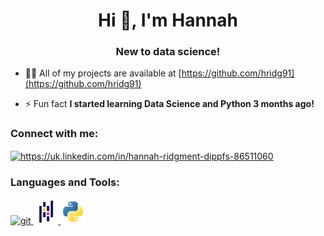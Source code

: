 <h1 align="center">Hi 👋, I'm Hannah</h1>
<h3 align="center">New to data science!</h3>

- 👨‍💻 All of my projects are available at [https://github.com/hridg91](https://github.com/hridg91)

- ⚡ Fun fact **I started learning Data Science and Python 3 months ago!**

<h3 align="left">Connect with me:</h3>
<p align="left">
<a href="https://linkedin.com/in/https://uk.linkedin.com/in/hannah-ridgment-dippfs-86511060" target="blank"><img align="center" src="https://raw.githubusercontent.com/rahuldkjain/github-profile-readme-generator/master/src/images/icons/Social/linked-in-alt.svg" alt="https://uk.linkedin.com/in/hannah-ridgment-dippfs-86511060" height="30" width="40" /></a>
</p>

<h3 align="left">Languages and Tools:</h3>
<p align="left"> <a href="https://git-scm.com/" target="_blank" rel="noreferrer"> <img src="https://www.vectorlogo.zone/logos/git-scm/git-scm-icon.svg" alt="git" width="40" height="40"/> </a> <a href="https://pandas.pydata.org/" target="_blank" rel="noreferrer"> <img src="https://raw.githubusercontent.com/devicons/devicon/2ae2a900d2f041da66e950e4d48052658d850630/icons/pandas/pandas-original.svg" alt="pandas" width="40" height="40"/> </a> <a href="https://www.python.org" target="_blank" rel="noreferrer"> <img src="https://raw.githubusercontent.com/devicons/devicon/master/icons/python/python-original.svg" alt="python" width="40" height="40"/> </a> </p>

